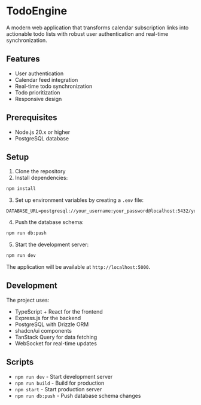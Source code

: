 # TodoEngine

A modern web application that transforms calendar subscription links into actionable todo lists with robust user authentication and real-time synchronization.

## Features

- User authentication
- Calendar feed integration
- Real-time todo synchronization
- Todo prioritization
- Responsive design

## Prerequisites

- Node.js 20.x or higher
- PostgreSQL database

## Setup

1. Clone the repository
2. Install dependencies:
```bash
npm install
```

3. Set up environment variables by creating a `.env` file:
```env
DATABASE_URL=postgresql://your_username:your_password@localhost:5432/your_database
```

4. Push the database schema:
```bash
npm run db:push
```

5. Start the development server:
```bash
npm run dev
```

The application will be available at `http://localhost:5000`.

## Development

The project uses:
- TypeScript + React for the frontend
- Express.js for the backend
- PostgreSQL with Drizzle ORM
- shadcn/ui components
- TanStack Query for data fetching
- WebSocket for real-time updates

## Scripts

- `npm run dev` - Start development server
- `npm run build` - Build for production
- `npm start` - Start production server
- `npm run db:push` - Push database schema changes
